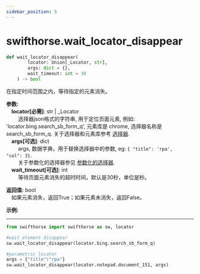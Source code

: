 ```yaml
---
sidebar_position: 5
---
```

# swifthorse.wait_locator_disappear
```python 
def wait_locator_disappear(
        locator: Union[_Locator, str],
        args: dict = {},
        wait_timeout: int = 30
    ) -> bool
```

在指定时间范围之内，等待指定的元素消失。

**参数:**  
    &emsp;**locator[必需]**: str | _Locator   
        &emsp;&emsp; 选择器json格式的字符串, 用于定位页面元素, 例如: 'locator.bing.search_sb_form_q', 元素库是 chrome, 选择器名称是 search_sb_form_q. 关于选择器和元素库参考 [选择器](./../../../concepts/locator.md).  
    &emsp;**args[可选]**: dict  
        &emsp;&emsp; args, 数据字典，用于替换选择器中的参数, eg: `{ "title": 'rpa',  "col": 3}`.  
        &emsp;&emsp; 关于参数化的选择器参见 [参数化的选择器](./../../../concepts/locator.md#parametric-locator).  
    &emsp;**wait_timeout[可选]**: int  
        &emsp;&emsp; 等待页面元素消失的超时时间，默认是30秒，单位是秒。 

**返回值:** bool  
    &emsp;如果元素消失，返回True；如果元素未消失，返回False。


**示例:**
***
```python
from swifthorse import swifthorse as sw, locator

#wait element disappear
sw.wait_locator_disappear(locator.bing.search_sb_form_q)

#parametric locator
args = {"title":"rpa"}
sw.wait_locator_disappear(locator.notepad.document_151, args)
```